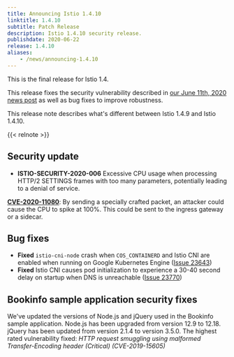 ```yaml
---
title: Announcing Istio 1.4.10
linktitle: 1.4.10
subtitle: Patch Release
description: Istio 1.4.10 security release.
publishdate: 2020-06-22
release: 1.4.10
aliases:
    - /news/announcing-1.4.10
---
```


This is the final release for Istio 1.4.

This release fixes the security vulnerability described in [our June 11th, 2020 news post](/pt-br/news/security/istio-security-2020-006)
as well as bug fixes to improve robustness.

This release note describes what's different between Istio 1.4.9 and Istio 1.4.10.

{{< relnote >}}

## Security update

- **ISTIO-SECURITY-2020-006** Excessive CPU usage when processing HTTP/2 SETTINGS frames with too many parameters, potentially leading to a denial of service.

__[CVE-2020-11080](https://cve.mitre.org/cgi-bin/cvename.cgi?name=CVE-2020-11080)__: By sending a specially crafted packet, an attacker could cause the CPU to spike at 100%. This could be sent to the ingress gateway or a sidecar.

## Bug fixes

- **Fixed** `istio-cni-node` crash when `COS_CONTAINERD` and Istio CNI are enabled when running on Google Kubernetes Engine ([Issue 23643](https://github.com/istio/istio/issues/23643))
- **Fixed** Istio CNI causes pod initialization to experience a 30-40 second delay on startup when DNS is unreachable ([Issue 23770](https://github.com/istio/istio/issues/23770))

## Bookinfo sample application security fixes

We've updated the versions of Node.js and jQuery used in the Bookinfo sample application. Node.js has been upgraded from
version 12.9 to 12.18. jQuery has been updated from version 2.1.4 to version 3.5.0. The highest rated vulnerability fixed:
*HTTP request smuggling using malformed Transfer-Encoding header (Critical) (CVE-2019-15605)*
